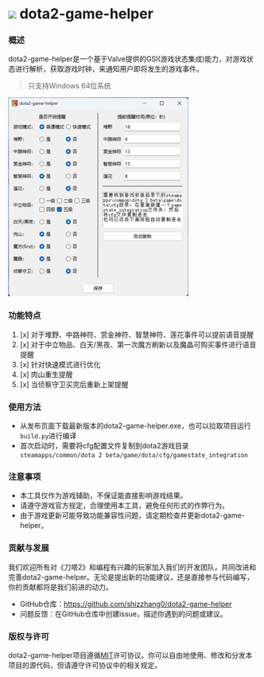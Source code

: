 # ![](d2gh.ico) dota2-game-helper

### 概述
dota2-game-helper是一个基于Valve提供的GSI(游戏状态集成)能力，对游戏状态进行解析，获取游戏时钟，来通知用户即将发生的游戏事件。
> 只支持Windows 64位系统

![](screenshot.png)

### 功能特点
1. [x] 对于堆野、中路神符、赏金神符、智慧神符、莲花事件可以提前语音提醒
2. [x] 对于中立物品、白天/黑夜、第一次魔方刷新以及魔晶可购买事件进行语音提醒
3. [x] 针对快速模式进行优化
4. [x] 肉山重生提醒
5. [x] 当侦察守卫买完后重新上架提醒

### 使用方法
* 从发布页面下载最新版本的dota2-game-helper.exe，也可以拉取项目运行`build.py`进行编译
* 首次启动时，需要将cfg配置文件复制到dota2游戏目录`steamapps/common/dota 2 beta/game/dota/cfg/gamestate_integration`

### 注意事项
* 本工具仅作为游戏辅助，不保证能直接影响游戏结果。
* 请遵守游戏官方规定，合理使用本工具，避免任何形式的作弊行为。
* 由于游戏更新可能导致功能兼容性问题，请定期检查并更新dota2-game-helper。

### 贡献与发展
我们欢迎所有对《刀塔2》和编程有兴趣的玩家加入我们的开发团队，共同改进和完善dota2-game-helper。无论是提出新的功能建议，还是直接参与代码编写，你的贡献都将是我们前进的动力。

* GitHub仓库：https://github.com/shizzhang0/dota2-game-helper
* 问题反馈：在GitHub仓库中创建issue，描述你遇到的问题或建议。

### 版权与许可
dota2-game-helper项目遵循[MIT](https://opensource.org/license/MIT)许可协议。你可以自由地使用、修改和分发本项目的源代码，但请遵守许可协议中的相关规定。